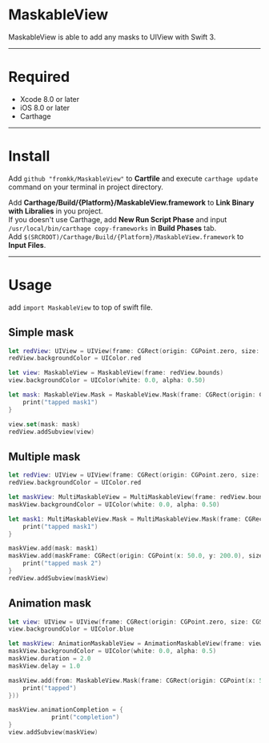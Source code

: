 # MaskableView

MaskableView is able to add any masks to UIView with Swift 3.

---

# Required

- Xcode 8.0 or later
- iOS 8.0 or later
- Carthage

---

# Install

Add `github "fromkk/MaskableView"` to **Cartfile** and execute `carthage update` command on your terminal in project directory.  

Add **Carthage/Build/{Platform}/MaskableView.framework** to **Link Binary with Libralies** in you project.  
If you doesn't use Carthage, add **New Run Script Phase** and input `/usr/local/bin/carthage copy-frameworks` in **Build Phases** tab.  
Add `$(SRCROOT)/Carthage/Build/{Platform}/MaskableView.framework` to **Input Files**.

---

# Usage

add `import MaskableView` to top of swift file.

## Simple mask

```swift
let redView: UIView = UIView(frame: CGRect(origin: CGPoint.zero, size: CGSize(width: 375.0, height: 667.0)))
redView.backgroundColor = UIColor.red

let view: MaskableView = MaskableView(frame: redView.bounds)
view.backgroundColor = UIColor(white: 0.0, alpha: 0.50)

let mask: MaskableView.Mask = MaskableView.Mask(frame: CGRect(origin: CGPoint(x: 50.0, y: 50.0), size: CGSize(width: 100.0, height: 60.0)), shape: MaskableView.Mask.Shape.radius(10.0)) { (mask: MaskableView.Mask) in
    print("tapped mask1")
}

view.set(mask: mask)
redView.addSubview(view)

```

## Multiple mask

```swift
let redView: UIView = UIView(frame: CGRect(origin: CGPoint.zero, size: CGSize(width: 375.0, height: 667.0)))
redView.backgroundColor = UIColor.red

let maskView: MultiMaskableView = MultiMaskableView(frame: redView.bounds)
maskView.backgroundColor = UIColor(white: 0.0, alpha: 0.50)

let mask1: MultiMaskableView.Mask = MultiMaskableView.Mask(frame: CGRect(origin: CGPoint(x: 50.0, y: 50.0), size: CGSize(width: 100.0, height: 60.0)), shape: MultiMaskableView.Mask.Shape.radius(10.0)) { (mask: MultiMaskableView.Mask) in
    print("tapped mask1")
}

maskView.add(mask: mask1)
maskView.add(maskFrame: CGRect(origin: CGPoint(x: 50.0, y: 200.0), size: CGSize(width: 50.0, height: 100.0)), shape: MultiMaskableView.Mask.Shape.radius(4.0)) { (mask: MultiMaskableView.Mask) in
    print("tapped mask 2")
}
redView.addSubview(maskView)
```

## Animation mask

```swift
let view: UIView = UIView(frame: CGRect(origin: CGPoint.zero, size: CGSize(width: 375.0, height: 667.0)))
view.backgroundColor = UIColor.blue

let maskView: AnimationMaskableView = AnimationMaskableView(frame: view.bounds)
maskView.backgroundColor = UIColor(white: 0.0, alpha: 0.5)
maskView.duration = 2.0
maskView.delay = 1.0

maskView.add(from: MaskableView.Mask(frame: CGRect(origin: CGPoint(x: 50.0, y: 50.0), size: CGSize(width: 1.0, height: 1.0)), shape: MaskableView.Mask.Shape.radius(1.0)), to: MaskableView.Mask(frame: CGRect(origin: CGPoint(x: 50.0, y: 50.0), size: CGSize(width: 200.0, height: 200.0)), shape: MaskableView.Mask.Shape.radius(10.0), tap: { (mask: MaskableView.Mask) in
    print("tapped")
}))

maskView.animationCompletion = {
		    print("completion")
}
view.addSubview(maskView)
```


